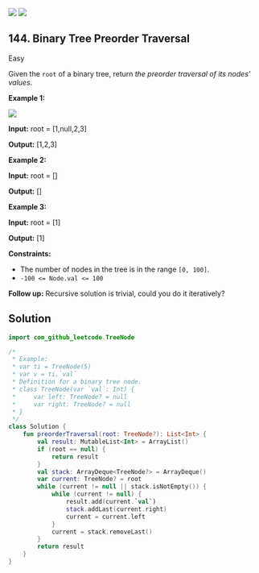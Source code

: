[![](https://img.shields.io/github/stars/javadev/LeetCode-in-Kotlin?label=Stars&style=flat-square)](https://github.com/javadev/LeetCode-in-Kotlin)
[![](https://img.shields.io/github/forks/javadev/LeetCode-in-Kotlin?label=Fork%20me%20on%20GitHub%20&style=flat-square)](https://github.com/javadev/LeetCode-in-Kotlin/fork)

## 144\. Binary Tree Preorder Traversal

Easy

Given the `root` of a binary tree, return _the preorder traversal of its nodes' values_.

**Example 1:**

![](https://assets.leetcode.com/uploads/2020/09/15/inorder_1.jpg)

**Input:** root = [1,null,2,3]

**Output:** [1,2,3]

**Example 2:**

**Input:** root = []

**Output:** []

**Example 3:**

**Input:** root = [1]

**Output:** [1]

**Constraints:**

*   The number of nodes in the tree is in the range `[0, 100]`.
*   `-100 <= Node.val <= 100`

**Follow up:** Recursive solution is trivial, could you do it iteratively?

## Solution

```kotlin
import com_github_leetcode.TreeNode

/*
 * Example:
 * var ti = TreeNode(5)
 * var v = ti.`val`
 * Definition for a binary tree node.
 * class TreeNode(var `val`: Int) {
 *     var left: TreeNode? = null
 *     var right: TreeNode? = null
 * }
 */
class Solution {
    fun preorderTraversal(root: TreeNode?): List<Int> {
        val result: MutableList<Int> = ArrayList()
        if (root == null) {
            return result
        }
        val stack: ArrayDeque<TreeNode?> = ArrayDeque()
        var current: TreeNode? = root
        while (current != null || stack.isNotEmpty()) {
            while (current != null) {
                result.add(current.`val`)
                stack.addLast(current.right)
                current = current.left
            }
            current = stack.removeLast()
        }
        return result
    }
}
```